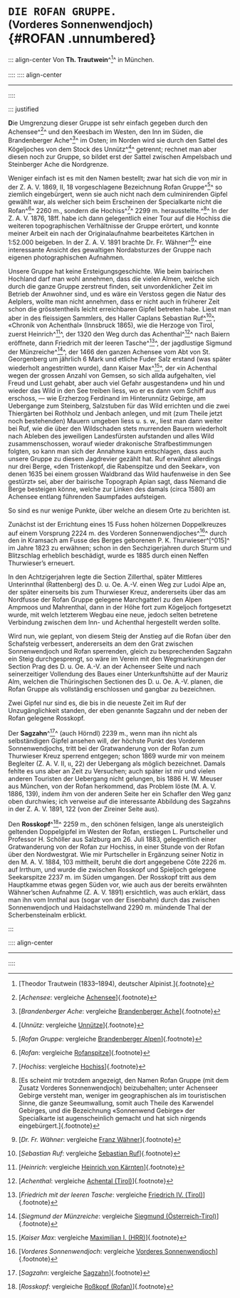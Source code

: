# **`DIE ROFAN GRUPPE.`**<br /><small>(Vorderes Sonnenwendjoch)</small><br /> {#ROFAN .unnumbered}
::: align-center
Von **Th. Trautwein**^[^950]^  in  München.<br /><br />
::::
:::: align-center
****
::::

::: justified


**D**ie Umgrenzung dieser Gruppe ist sehr einfach gegeben durch den Achensee^[^951]^ und
den Keesbach im Westen, den Inn im Süden, die Brandenberger Ache^[^952]^ im
Osten; im Norden wird sie durch den Sattel des Kögeljoches von dem Stock des
Unnütz^[^954]^ getrennt; rechnet man aber diesen noch zur Gruppe, so bildet erst der
Sattel zwischen Ampelsbach und Steinberger Ache die Nordgrenze.

Weniger einfach ist es mit den Namen bestellt; zwar hat sich die von mir
in der Z. A. V. 1869, II, 18 vorgeschlagene Bezeichnung Rofan Gruppe^[^953]^ so ziemlich
eingebürgert, wenn sie auch nicht nach dem culminirenden Gipfel gewählt war, als
welcher sich beim Erscheinen der Specialkarte nicht die Rofan^[^955]^ 2260&nbsp;m.,
sondern die Hochiss^[^956]^ 2299&nbsp;m. herausstellte.^[^957]^ In der
Z. A. V. 1876, 18ff. habe ich dann gelegentlich einer Tour auf die Hochiss die weiteren
topographischen Verhältnisse der Gruppe erörtert, und konnte meiner Arbeit ein
nach der Originalaufnahme bearbeitetes Kärtchen in 1:52.000 beigeben. In der
Z. A. V. 1891 brachte Dr. Fr. Wähner^[^958]^ eine interessante Ansicht des gewaltigen
Nordabsturzes der Gruppe nach eigenen photographischen Aufnahmen.

Unsere Gruppe hat keine Ersteigungsgeschichte. Wie beim bairischen Hochland darf
man wohl annehmen, dass die vielen Almen, welche sich durch die
ganze Gruppe zerstreut finden, seit unvordenklicher Zeit im Betrieb der Anwohner
sind, und es wäre ein Verstoss gegen die Natur des Aelplers, wollte man nicht
annehmen, dass er nicht auch in früherer Zeit schon die grösstentheils leicht
erreichbaren Gipfel betreten habe. Liest man aber in des fleissigen Sammlers, des
Haller Caplans Sebastian Ruf^[^959]^, «Chronik von Achenthal» (Innsbruck 1865),
wie die Herzoge von Tirol, zuerst Heinrich^[^960]^, der 1320 den Weg durch das
Achenthal^[^961]^ nach Baiern eröffnete, dann Friedrich mit der leeren Tasche^[^967]^,
der  jagdlustige Sigmund der Münzreiche^[^962]^, der 1466 den ganzen Achensee
vom Abt von St. Georgenberg um jährlich 6 Mark und etliche Fuder Salz erstand
(was später wiederholt angestritten wurde), dann Kaiser Max^[^963]^, der
«in Achenthal wegen der grossen Anzahl von Gemsen, so sich allda aufgehalten,
viel Freud und Lust gehabt, aber auch viel Gefahr ausgestanden» und hin und wieder
das Wild in den See treiben liess, wo er es dann vom Schiff aus erschoss, — wie
Erzherzog Ferdinand im Hinterunnütz Gebirge, am Uebergange zum Steinberg,
Salzstuben für das Wild errichten und die zwei Thiergärten bei Rothholz und Jenbach
anlegen, und mit (zum Theile jetzt noch bestehenden) Mauern umgeben liess u. s. w.,
liest man dann weiter bei Ruf, wie die über den Wildschaden stets murrenden Bauern
wiederholt nach Ableben des jeweiligen Landesfürsten aufstanden und alles Wild
zusammenschossen, worauf wieder drakonische Strafbestimmungen folgten, so kann
man sich der Annahme kaum entschlagen, dass auch unsere Gruppe zu diesem
Jagdrevier gezählt hat. Ruf erwähnt allerdings nur drei Berge, «den Tristenkopf,
die Rabenspitze und den Seekar», von denen 1635 bei einem grossen Waldbrand
das Wild haufenweise in den See gestürzt» sei, aber der bairische Topograph
Apian sagt, dass Niemand die Berge besteigen könne, welche zur Linken des
damals (circa 1580) am Achensee entlang führenden Saumpfades aufsteigen.

So sind es nur wenige Punkte, über welche an diesem Orte zu berichten ist.

Zunächst ist der Errichtung eines 15 Fuss hohen hölzernen Doppelkreuzes
auf einem Vorsprung 2224&nbsp;m. des Vorderen Sonnenwendjoches^[^964]^ durch
den in Kramsach am Fusse des Berges geborenen P. K. Thurwieser^[^015]^ im Jahre
1823 zu erwähnen; schon in den Sechzigerjahren durch Sturm und Blitzschlag erheblich
beschädigt, wurde es 1885 durch einen Neffen Thurwieser’s erneuert.

In den Achtzigerjahren legte die Section Zillerthal, später Mittleres Unterinnthal (Rattenberg)
des D. u. Oe. A.-V. einen Weg zur Ludoi Alpe an, der später einerseits bis zum
Thurwieser Kreuz, andererseits über das am Nordfusse der Rofan Gruppe gelegene
Marchgatterl zu den Alpen Ampmoos und Mahrenthal, dann in der Höhe fort zum
Kögeljoch fortgesetzt wurde, mit welch letzterem Wegbau eine neue, jedoch selten
betretene Verbindung zwischen dem Inn- und Achenthal hergestellt werden sollte.

Wird nun, wie geplant, von diesem Steig der Anstieg auf die Rofan über
den Schafsteig verbessert, andererseits an dem den Grat zwischen Sonnenwendjoch
und Rofan sperrenden, gleich zu besprechenden Sagzahn ein Steig durchgesprengt,
so wäre im Verein mit den Wegmarkirungen der Section Prag des D. u. Oe. A.-V.
an der Achenseer Seite und nach seinerzeitiger Vollendung des Baues einer
Unterkunftshütte auf der Mauriz Alm, welchen die Thüringischen Sectionen des D. u. Oe.
A.-V. planen, die Rofan Gruppe als vollständig erschlossen und gangbar zu bezeichnen.

Zwei Gipfel nur sind es, die bis in die neueste Zeit im Ruf der Unzugänglichkeit standen,
der eben genannte Sagzahn und der neben der Rofan gelegene Rosskopf.

Der **Sagzahn**^[^965]^ (auch Hörndl) 2239 m., wenn man ihn nicht als selbständigen
Gipfel ansehen will, der höchste Punkt des Vorderen Sonnenwendjochs, tritt bei
der Gratwanderung von der Rofan zum Thurwieser Kreuz sperrend entgegen;
schon 1869 wurde mir von meinem Begleiter (Z. A. V. II, ιι, 22) der Uebergang als
möglich bezeichnet. Damals fehlte es uns aber an Zeit zu Versuchen; auch später
ist mir und vielen anderen Touristen der Uebergang nicht gelungen, bis 1886
H. W. Meuser aus München, von der Rofan herkommend, das Problem löste
(M. A. V. 1886, 139), indem ihm von der anderen Seite her ein Schafler den Weg
ganz oben durchwies; ich verweise auf die interessante Abbildung des Sagzahns
in der Z. A. V. 1891, 122 (von der Zireiner Seite aus).

Den **Rosskopf**^[^966]^ 2259 m., den schönen felsigen, lange als unersteiglich
geltenden Doppelgipfel im Westen der Rofan, erstiegen L. Purtscheller und Professor
H. Schöller aus Salzburg am 26. Juli 1883, gelegentlich einer Gratwanderung von
der Rofan zur Hochiss, in einer Stunde von der Rofan über den Nordwestgrat.
Wie mir Purtscheller in Ergänzung seiner Notiz in den M. A. V. 1884, 103
mittheilt, beruht die dort angegebene Côte 2226&nbsp;m. auf Irrthum, und wurde die
zwischen Rosskopf und Spieljoch gelegene Seekarspitze 2237&nbsp;m. im Süden
umgangen. Der Rosskopf tritt aus dem Hauptkamme etwas gegen Süden vor, wie
auch aus der bereits erwähnten Wähner’schen Aufnahme (Z. A. V. 1891) ersichtlich,
was auch erklärt, dass man ihn vom Innthal aus (sogar von der Eisenbahn) durch
das zwischen Sonnenwendjoch und Haidachstellwand 2290&nbsp;m. mündende Thal der
Scherbensteinalm erblickt.

:::

:::: align-center
****
::::


[^950]: [Theodor Trautwein (1833–1894), deutscher Alpinist.]{.footnote}

[^951]: [*Achensee*:  vergleiche [Achensee](https://de.wikipedia.org/wiki/Achensee)]{.footnote}

[^952]: [*Brandenberger Ache*:  vergleiche [Brandenberger Ache](https://de.wikipedia.org/wiki/Brandenberger_Ache)]{.footnote}

[^953]: [*Rofan Gruppe*:  vergleiche [Brandenberger Alpen](https://de.wikipedia.org/wiki/Brandenberger_Alpen)]{.footnote}

[^954]: [*Unnütz*:  vergleiche [Unnütze](https://de.wikipedia.org/wiki/Unn%C3%BCtze)]{.footnote}

[^955]: [*Rofan*:  vergleiche [Rofanspitze](https://de.wikipedia.org/wiki/Rofanspitze)]{.footnote}

[^956]: [*Hochiss*:  vergleiche [Hochiss](https://de.wikipedia.org/wiki/Hochiss)]{.footnote}

[^957]: [Es scheint mir trotzdem angezeigt, den Namen Rofan Gruppe (mit dem Zusatz Vorderes
Sonnenwendjoch) beizubehalten; unter Achenseer Gebirge versteht man, weniger im geographischen
als im touristischen Sinne, die ganze Seeumwallung, somit auch Theile des Karwendel Gebirges, und die
Bezeichnung «Sonnenwend Gebirge» der Specialkarte ist augenscheinlich gemacht und hat sich nirgends
eingebürgert.]{.footnote}

[^958]: [*Dr. Fr. Wähner*:  vergleiche [Franz Wähner](https://de.wikipedia.org/wiki/Franz_W%C3%A4hner)]{.footnote}

[^959]: [*Sebastian Ruf*:  vergleiche [Sebastian Ruf](https://de.wikipedia.org/wiki/Sebastian_Ruf)]{.footnote}

[^960]: [*Heinrich*:  vergleiche [Heinrich von Kärnten](https://de.wikipedia.org/wiki/Heinrich_von_K%C3%A4rnten)]{.footnote}

[^961]: [*Achenthal*:  vergleiche [Achental (Tirol)](https://de.wikipedia.org/wiki/Achental_(Tirol))]{.footnote}

[^967]: [*Friedrich mit der leeren Tasche*:  vergleiche [Friedrich IV. (Tirol)](https://de.wikipedia.org/wiki/Friedrich_IV._%28Tirol%29
)]{.footnote}

[^962]: [*Siegmund der Münzreiche*:  vergleiche [Siegmund (Österreich-Tirol)](https://de.wikipedia.org/wiki/Siegmund_%28%C3%96sterreich-Tirol%29)]{.footnote}

[^963]: [*Kaiser Max*:  vergleiche [Maximilian I. (HRR)](https://de.wikipedia.org/wiki/Maximilian_I._(HRR))]{.footnote}

[^964]: [*Vorderes Sonnenwendjoch*:  vergleiche [Vorderes Sonnenwendjoch](https://de.wikipedia.org/wiki/Vorderes_Sonnwendjoch)]{.footnote}

[^965]: [*Sagzahn*:  vergleiche [Sagzahn](https://de.wikipedia.org/wiki/Sagzahn)]{.footnote}

[^966]: [*Rosskopf*:  vergleiche [Roßkopf (Rofan)](https://de.wikipedia.org/wiki/Ro%C3%9Fkopf_(Rofan))]{.footnote}
